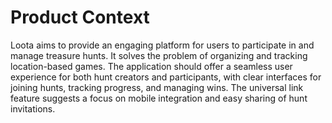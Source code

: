 # Product Context

Loota aims to provide an engaging platform for users to participate in and manage treasure hunts. It solves the problem of organizing and tracking location-based games. The application should offer a seamless user experience for both hunt creators and participants, with clear interfaces for joining hunts, tracking progress, and managing wins. The universal link feature suggests a focus on mobile integration and easy sharing of hunt invitations.
